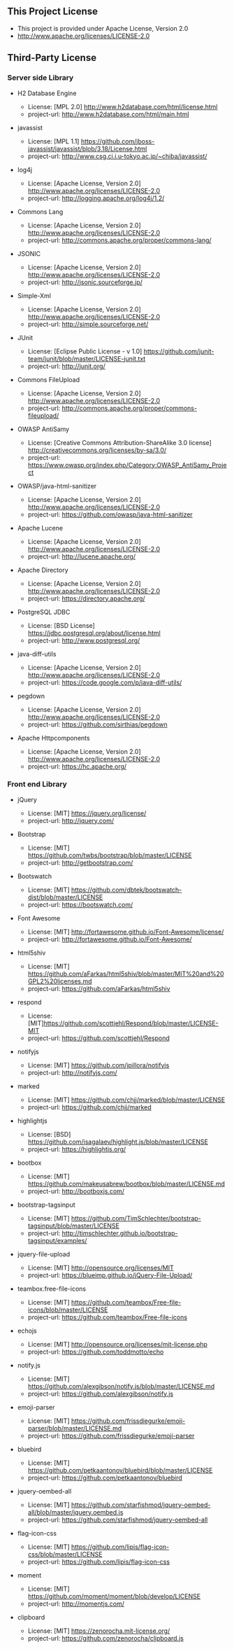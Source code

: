 ## This Project License
- This project is provided under Apache License, Version 2.0
- http://www.apache.org/licenses/LICENSE-2.0


## Third-Party License

### Server side Library

- H2 Database Engine
   - License: [MPL 2.0] http://www.h2database.com/html/license.html
   - project-url: http://www.h2database.com/html/main.html
   
- javassist
   - License: [MPL 1.1] https://github.com/jboss-javassist/javassist/blob/3.18/License.html
   - project-url: http://www.csg.ci.i.u-tokyo.ac.jp/~chiba/javassist/
   
- log4j
   - License: [Apache License, Version 2.0] http://www.apache.org/licenses/LICENSE-2.0
   - project-url: http://logging.apache.org/log4j/1.2/
   
- Commons Lang
   - License: [Apache License, Version 2.0] http://www.apache.org/licenses/LICENSE-2.0
   - project-url: http://commons.apache.org/proper/commons-lang/
   
- JSONIC
   - License: [Apache License, Version 2.0] http://www.apache.org/licenses/LICENSE-2.0
   - project-url: http://jsonic.sourceforge.jp/
   
- Simple-Xml
   - License: [Apache License, Version 2.0] http://www.apache.org/licenses/LICENSE-2.0
   - project-url: http://simple.sourceforge.net/

- JUnit
   - License: [Eclipse Public License - v 1.0] https://github.com/junit-team/junit/blob/master/LICENSE-junit.txt
   - project-url: http://junit.org/

- Commons FileUpload
   - License: [Apache License, Version 2.0] http://www.apache.org/licenses/LICENSE-2.0
   - project-url: http://commons.apache.org/proper/commons-fileupload/

- OWASP AntiSamy
   - License: [Creative Commons Attribution-ShareAlike 3.0 license] http://creativecommons.org/licenses/by-sa/3.0/
   - project-url: https://www.owasp.org/index.php/Category:OWASP_AntiSamy_Project

- OWASP/java-html-sanitizer
   - License: [Apache License, Version 2.0] http://www.apache.org/licenses/LICENSE-2.0
   - project-url: https://github.com/owasp/java-html-sanitizer

- Apache Lucene
   - License: [Apache License, Version 2.0] http://www.apache.org/licenses/LICENSE-2.0
   - project-url: http://lucene.apache.org/

- Apache Directory
   - License: [Apache License, Version 2.0] http://www.apache.org/licenses/LICENSE-2.0
   - project-url: https://directory.apache.org/

- PostgreSQL JDBC
   - License: [BSD License] https://jdbc.postgresql.org/about/license.html
   - project-url: http://www.postgresql.org/

- java-diff-utils
   - License: [Apache License, Version 2.0] http://www.apache.org/licenses/LICENSE-2.0
   - project-url: https://code.google.com/p/java-diff-utils/

- pegdown
   - License: [Apache License, Version 2.0] http://www.apache.org/licenses/LICENSE-2.0
   - project-url: https://github.com/sirthias/pegdown

- Apache Httpcomponents
   - License: [Apache License, Version 2.0] http://www.apache.org/licenses/LICENSE-2.0
   - project-url: https://hc.apache.org/




### Front end Library
- jQuery
   - License: [MIT] https://jquery.org/license/
   - project-url: http://jquery.com/

- Bootstrap
   - License: [MIT] https://github.com/twbs/bootstrap/blob/master/LICENSE
   - project-url: http://getbootstrap.com/

- Bootswatch
   - License: [MIT] https://github.com/dbtek/bootswatch-dist/blob/master/LICENSE
   - project-url: https://bootswatch.com/

- Font Awesome
   - License: [MIT] http://fortawesome.github.io/Font-Awesome/license/
   - project-url: http://fortawesome.github.io/Font-Awesome/


- html5shiv
   - License: [MIT] https://github.com/aFarkas/html5shiv/blob/master/MIT%20and%20GPL2%20licenses.md
   - project-url: https://github.com/aFarkas/html5shiv

- respond
   - License: [MIT]https://github.com/scottjehl/Respond/blob/master/LICENSE-MIT
   - project-url: https://github.com/scottjehl/Respond

- notifyjs
   - License: [MIT] https://github.com/jpillora/notifyjs
   - project-url: http://notifyjs.com/

- marked
   - License: [MIT] https://github.com/chjj/marked/blob/master/LICENSE
   - project-url: https://github.com/chjj/marked

- highlightjs
   - License: [BSD] https://github.com/isagalaev/highlight.js/blob/master/LICENSE
   - project-url: https://highlightjs.org/

- bootbox
   - License: [MIT] https://github.com/makeusabrew/bootbox/blob/master/LICENSE.md
   - project-url: http://bootboxjs.com/

- bootstrap-tagsinput
   - License: [MIT] https://github.com/TimSchlechter/bootstrap-tagsinput/blob/master/LICENSE
   - project-url: http://timschlechter.github.io/bootstrap-tagsinput/examples/

- jquery-file-upload
   - License: [MIT] http://opensource.org/licenses/MIT
   - project-url: https://blueimp.github.io/jQuery-File-Upload/

- teambox.free-file-icons
   - License: [MIT] https://github.com/teambox/Free-file-icons/blob/master/LICENSE
   - project-url: https://github.com/teambox/Free-file-icons

- echojs
   - License: [MIT] http://opensource.org/licenses/mit-license.php
   - project-url: https://github.com/toddmotto/echo

- notify.js
   - License: [MIT] https://github.com/alexgibson/notify.js/blob/master/LICENSE.md
   - project-url: https://github.com/alexgibson/notify.js

- emoji-parser
   - License: [MIT] https://github.com/frissdiegurke/emoji-parser/blob/master/LICENSE.md
   - project-url: https://github.com/frissdiegurke/emoji-parser
   
- bluebird
   - License: [MIT] https://github.com/petkaantonov/bluebird/blob/master/LICENSE
   - project-url: https://github.com/petkaantonov/bluebird
   
- jquery-oembed-all
   - License: [MIT] https://github.com/starfishmod/jquery-oembed-all/blob/master/jquery.oembed.js
   - project-url: https://github.com/starfishmod/jquery-oembed-all
   
- flag-icon-css
   - License: [MIT] https://github.com/lipis/flag-icon-css/blob/master/LICENSE
   - project-url: https://github.com/lipis/flag-icon-css

- moment
   - License: [MIT] https://github.com/moment/moment/blob/develop/LICENSE
   - project-url: http://momentjs.com/

- clipboard
   - License: [MIT] https://zenorocha.mit-license.org/
   - project-url: https://github.com/zenorocha/clipboard.js


